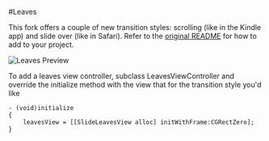 #Leaves

This fork offers a couple of new transition styles: scrolling (like in the Kindle app) and slide over (like in Safari). Refer to the [original README][1] for how to add to your project. 

![Leaves Preview][2]

To add a leaves view controller, subclass LeavesViewController and override the initialize method with the view that for the transition style you'd like

    - (void)initialize 
    {
        leavesView = [[SlideLeavesView alloc] initWithFrame:CGRectZero];
    }


[1]:https://github.com/brow/leaves/blob/master/README.markdown "Leaves README"
[2]:https://github.com/diegobelfiore/leaves/raw/multi-style/Resources/preview.png "Leaves Preview"